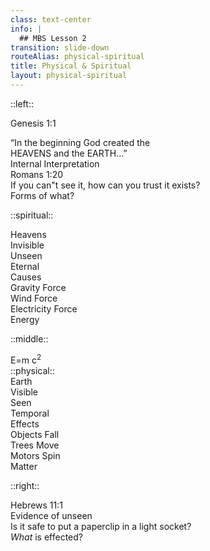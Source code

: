 ```yaml
---
class: text-center
info: |
  ## MBS Lesson 2
transition: slide-down
routeAlias: physical-spiritual
title: Physical & Spiritual
layout: physical-spiritual
---
```


::left::

Genesis 1:1

<div v-click="2" class="text-xs">
    “In the beginning God created the <br>
    HEAVENS and the EARTH...”</div>

<div v-click="3" class="mbs-col-box-l">
    <game-icons:archive-research class="mbs-box text-2xl -mb-2" />
    Internal Interpretation
</div>
<div v-click="14" class="m-t-5">
    Romans 1:20 <br />
    <span v-click="15" class="italic font-light block leading-snug text-base">
        If you can"t see it, how can you trust it exists?
    </span>
</div>
<div v-click="28" class="sidebox m-l-33 m-t-11">Forms of what?</div>
<arrow v-click="28" v-if="$slidev.nav.clicks >= 27" z="2" x1="229" y1="300" x2="280" y2="332" color="black" width="3"
    arrowSize="2" />

::spiritual::

<div v-click="4" class="mbs-col-head">
    Heavens
</div>
<div v-click="6" class="mbs-col-item">
    Invisible
</div>
<div v-click="10" class="mbs-col-item">
    Unseen
</div>
<div v-click="11" class="mbs-col-item">
    Eternal
</div>

<div v-click="17" bg-slate-300>
    <div v-click="24" class="mbs-col-head">
        Causes
    </div>
    <div v-click="23" class="mbs-col-item">
        Gravity Force
    </div>
    <div v-click="20" class="mbs-col-item">
        Wind Force
    </div>
    <div v-click="18" class="mbs-col-item">
        Electricity Force
    </div>
</div>
<div v-click="29" bg="white" h="135px">
    <div v-click="29" class="mbs-col-head"  b-b-0>
        Energy
    </div>
</div>

::middle::
<div bg-white w-5 ml="-2" h="8rem" mt="70" v-click="29" z-11 position="relative">
  <div v-click="30" 
      text="4xl" 
      color="black"
      position="relative"
      h="2.75rem" 
      w="4rem"
      ml="-5"
      >
      <fa-solid:equals/> 
   </div>
  <div v-click="31" color="black" text="5xl" ml="-17" w="55">
  <span class="txt-spirit">E</span>=m <span class="txt-spirit">c<sup>2</sup></span>
  </div>
</div>
::physical::
<div v-click="4" class="mbs-col-head">
    Earth
</div>
<div v-click="6" class="mbs-col-item">
    Visible
</div>
<div v-click="8" class="mbs-col-item">
    Seen
</div>
<div v-click="9" class="mbs-col-item">
    Temporal
</div>

<div v-click="17" bg-slate-300>
    <div v-click="25" class="mbs-col-head">
        Effects
    </div>
    <div v-click="22" class="mbs-col-item">
        Objects Fall
    </div>
    <div v-click="19" class="mbs-col-item">
        Trees Move
    </div>
    <div v-click="17" class="mbs-col-item">
        Motors Spin
    </div>
</div>
<div v-click="27" bg="white" h="135px">
    <div v-click="27" class="mbs-col-head" b-b-0>
        Matter
    </div>
</div>

::right::
<div v-click="12">
    Hebrews 11:1 <br />
    <span v-click="13" class="italic font-light text-base align-text-top">
        Evidence of unseen</span>
</div>
<Link to="scrolls/Colossians1:15-16" title="Colossians 1:15-16" v-click="5" />
<Link to="2Corinthians4:17" title="2 Corinthians 4:17" v-click="7" />
<div v-click="16" class="italic font-light text-base align-text-top m-t-5">
    Is it safe to put a paperclip in a light socket?
</div>
<div v-click="26" class="mbs-box -m-l-5 m-t-19"><i>What</i> is effected?</div>
<arrow v-click="26" v-motion-slide-left 
v-if="$slidev.nav.clicks >= 25" class="-m-l-155" z="2" x1="625" y1="320"
    x2="580" y2="330" color="black" width="3" arrowSize="2" />

<!--
The last comment block of each slide will be treated as slide notes. It will be visible and editable in Presenter Mode along with the slide. [Read more in the docs](https://sli.dev/guide/syntax.html#notes
-->
